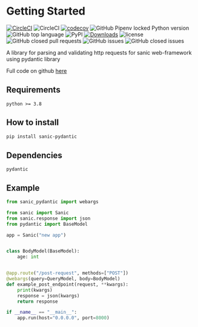 # Getting Started
[![CircleCI](https://circleci.com/gh/nf1s/sanic-pydantic.svg?style=shield)](https://circleci.com/gh/nf1s/sanic-pydantic) ![CircleCI](https://img.shields.io/circleci/build/github/nf1s/sanic-pydantic/master) [![codecov](https://codecov.io/gh/nf1s/sanic-pydantic/branch/master/graph/badge.svg)](https://codecov.io/gh/nf1s/sanic-pydantic) ![GitHub Pipenv locked Python version](https://img.shields.io/github/pipenv/locked/python-version/nf1s/sanic-pydantic) ![GitHub top language](https://img.shields.io/github/languages/top/nf1s/sanic-pydantic) ![PyPI](https://img.shields.io/pypi/v/sanic-pydantic) [![Downloads](https://pepy.tech/badge/sanic-pydantic)](https://pepy.tech/project/sanic-pydantic) ![license](https://img.shields.io/badge/license-MIT-green)
 ![GitHub closed pull requests](https://img.shields.io/github/issues-pr-closed/nf1s/sanic-pydantic) ![GitHub issues](https://img.shields.io/github/issues/nf1s/sanic-pydantic) ![GitHub closed issues](https://img.shields.io/github/issues-closed/nf1s/sanic-pydantic)

A library for parsing and validating http requests for sanic web-framework using pydantic library 

Full code on github [here](https://github.com/nf1s/sanic-pydantic)

## Requirements

	python >= 3.8

## How to install

```bash
pip install sanic-pydantic
```

## Dependencies

	pydantic

## Example

```python
from sanic_pydantic import webargs

from sanic import Sanic
from sanic.response import json
from pydantic import BaseModel

app = Sanic("new app")


class BodyModel(BaseModel):
    age: int


@app.route("/post-request", methods=["POST"])
@webargs(query=QueryModel, body=BodyModel)
def example_post_endpoint(request, **kwargs):
    print(kwargs)
    response = json(kwargs)
    return response

if __name__ == "__main__":
    app.run(host="0.0.0.0", port=8000)
```
